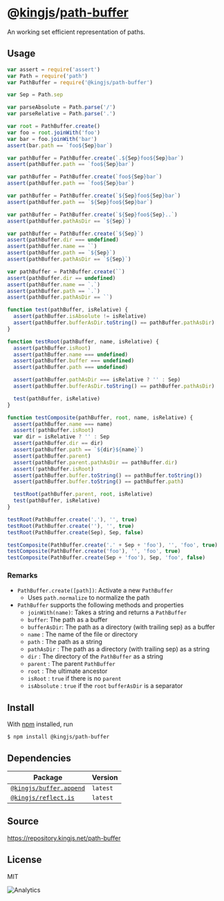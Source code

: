 # @[kingjs][@kingjs]/[path-buffer][ns0]
An working set efficient representation of paths.
## Usage
```js
var assert = require('assert')
var Path = require('path')
var PathBuffer = require('@kingjs/path-buffer')

var Sep = Path.sep

var parseAbsolute = Path.parse('/')
var parseRelative = Path.parse('.')

var root = PathBuffer.create()
var foo = root.joinWith('foo')
var bar = foo.joinWith('bar')
assert(bar.path == `foo${Sep}bar`)

var pathBuffer = PathBuffer.create(`.${Sep}foo${Sep}bar`)
assert(pathBuffer.path == `foo${Sep}bar`)

var pathBuffer = PathBuffer.create(`foo${Sep}bar`)
assert(pathBuffer.path == `foo${Sep}bar`)

var pathBuffer = PathBuffer.create(`${Sep}foo${Sep}bar`)
assert(pathBuffer.path == `${Sep}foo${Sep}bar`)

var pathBuffer = PathBuffer.create(`${Sep}foo${Sep}..`)
assert(pathBuffer.pathAsDir == `${Sep}`)

var pathBuffer = PathBuffer.create(`${Sep}`)
assert(pathBuffer.dir === undefined)
assert(pathBuffer.name == ``)
assert(pathBuffer.path == `${Sep}`)
assert(pathBuffer.pathAsDir == `${Sep}`)

var pathBuffer = PathBuffer.create(``)
assert(pathBuffer.dir == undefined)
assert(pathBuffer.name == `.`)
assert(pathBuffer.path == `.`)
assert(pathBuffer.pathAsDir == ``)

function test(pathBuffer, isRelative) {
  assert(pathBuffer.isAbsolute != isRelative)
  assert(pathBuffer.bufferAsDir.toString() == pathBuffer.pathAsDir)
}

function testRoot(pathBuffer, name, isRelative) {
  assert(pathBuffer.isRoot)
  assert(pathBuffer.name === undefined)
  assert(pathBuffer.buffer === undefined)
  assert(pathBuffer.path === undefined)

  assert(pathBuffer.pathAsDir === isRelative ? '' : Sep)
  assert(pathBuffer.bufferAsDir.toString() == pathBuffer.pathAsDir)

  test(pathBuffer, isRelative)
}

function testComposite(pathBuffer, root, name, isRelative) {
  assert(pathBuffer.name === name)
  assert(!pathBuffer.isRoot)
  var dir = isRelative ? '' : Sep
  assert(pathBuffer.dir == dir)
  assert(pathBuffer.path == `${dir}${name}`)
  assert(pathBuffer.parent)
  assert(pathBuffer.parent.pathAsDir == pathBuffer.dir)
  assert(!pathBuffer.isRoot)
  assert(pathBuffer.buffer.toString() == pathBuffer.toString())
  assert(pathBuffer.buffer.toString() == pathBuffer.path)

  testRoot(pathBuffer.parent, root, isRelative)
  test(pathBuffer, isRelative)
}

testRoot(PathBuffer.create('.'), '', true)
testRoot(PathBuffer.create(''), '', true)
testRoot(PathBuffer.create(Sep), Sep, false)

testComposite(PathBuffer.create('.' + Sep + 'foo'), '', 'foo', true)
testComposite(PathBuffer.create('foo'), '', 'foo', true)
testComposite(PathBuffer.create(Sep + 'foo'), Sep, 'foo', false)

```




### Remarks
 - `PathBuffer.create([path])`: Activate a new `PathBuffer`
   - Uses `path.normalize` to normalize the path
 - `PathBuffer` supports the following methods and properties
   - `joinWith(name)`: Takes a string and returns a `PathBuffer`
   - `buffer`: The path as a buffer
   - `bufferAsDir`: The path as a directory (with trailing sep) as a buffer
   - `name` : The name of the file or directory
   - `path` : The path as a string
   - `pathAsDir` : The path as a directory (with trailing sep) as a string
   - `dir` : The directory of the `PathBuffer` as a string
   - `parent` : The parent `PathBuffer`
   - `root` : The ultimate ancestor
   - `isRoot` : `true` if there is no `parent`
   - `isAbsolute` : `true` if the `root` `bufferAsDir` is a separator

## Install
With [npm](https://npmjs.org/) installed, run
```
$ npm install @kingjs/path-buffer
```
## Dependencies
|Package|Version|
|---|---|
|[`@kingjs/buffer.append`](https://www.npmjs.com/package/@kingjs/buffer.append)|`latest`|
|[`@kingjs/reflect.is`](https://www.npmjs.com/package/@kingjs/reflect.is)|`latest`|
## Source
https://repository.kingjs.net/path-buffer
## License
MIT

![Analytics](https://analytics.kingjs.net/path-buffer)

[@kingjs]: https://www.npmjs.com/package/kingjs
[ns0]: https://www.npmjs.com/package/@kingjs/path-buffer
